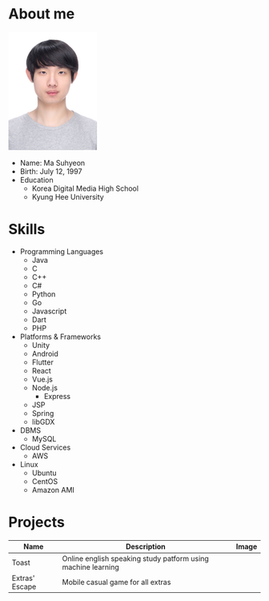 # About me
![photo](photo.jpg)
* Name: Ma Suhyeon
* Birth: July 12, 1997
* Education
  * Korea Digital Media High School
  * Kyung Hee University

# Skills
* Programming Languages
  * Java
  * C
  * C++
  * C#
  * Python
  * Go
  * Javascript
  * Dart
  * PHP
* Platforms & Frameworks
  * Unity
  * Android
  * Flutter
  * React
  * Vue.js
  * Node.js
    * Express
  * JSP
  * Spring
  * libGDX
* DBMS
  * MySQL
* Cloud Services
  * AWS
* Linux
  * Ubuntu
  * CentOS
  * Amazon AMI

# Projects
| Name  | Description | Image |
| ----  | ----------- | ----- |
| Toast | Online english speaking study patform using machine learning |  |
| Extras' Escape | Mobile casual game for all extras |  |
